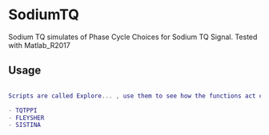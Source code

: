 # SodiumTQ

Sodium TQ simulates of Phase Cycle Choices for Sodium TQ Signal.
Tested with Matlab_R2017


## Usage

```matlab 

Scripts are called Explore... , use them to see how the functions act on the different phase cycle options that were chosen for 23Na MRI/NMR.

- TQTPPI
- FLEYSHER
- SISTINA
